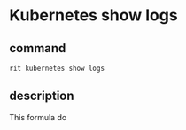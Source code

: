 # Kubernetes show logs

## command

```bash
rit kubernetes show logs
```

## description

This formula do
